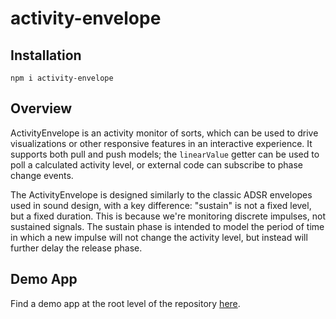 # activity-envelope

## Installation

```
npm i activity-envelope
```

## Overview

ActivityEnvelope is an activity monitor of sorts, which can be used to drive visualizations or other responsive features in an interactive experience. It supports both pull and push models; the `linearValue` getter can be used to poll a calculated activity level, or external code can subscribe to phase change events.

The ActivityEnvelope is designed similarly to the classic ADSR envelopes used in sound design, with a key difference: "sustain" is not a fixed level, but a fixed duration. This is because we're monitoring discrete impulses, not sustained signals. The sustain phase is intended to model the period of time in which a new impulse will not change the activity level, but instead will further delay the release phase.

## Demo App

Find a demo app at the root level of the repository [here](https://github.com/flatpickles/activity-envelope).
